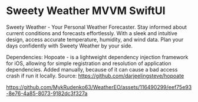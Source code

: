 # Sweety Weather MVVM SwiftUI
Sweety Weather - Your Personal Weather Forecaster. Stay informed about current conditions and forecasts effortlessly. With a sleek and intuitive design, access accurate temperature, humidity, and wind data. Plan your days confidently with Sweety Weather by your side.  

Dependencies: Hopoate - is a lightweight dependency injection framework for iOS, allowing for simple registration and resolution of application dependencies. Added manually, because of it can cause a bad access crash if run it locally. Source: https://github.com/darjeelingsteve/hopoate


https://github.com/MykRudenko63/WeatherEO/assets/116490299/eef75e93-8e76-4a85-8073-9182dc3f327a
